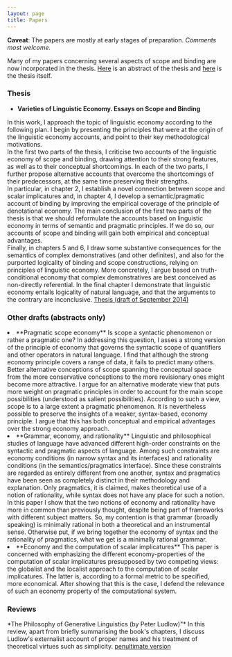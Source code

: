 ```yaml
---
layout: page
title: Papers
---
```

<strong>Caveat</strong>: The papers are mostly at early stages of preparation.
<em>Comments most welcome.</em>

Many of my papers concerning several aspects of scope and binding are now incorporated in the thesis. <a href="http://www.nastaa.org/wp-content/uploads/thesis_abstract.pdf" title="Thesis Abstract">Here</a> is an abstract of the thesis and <a href="http://www.nastaa.org/wp-content/uploads/linguistic_economy.pdf" title="Varieties of Linguistic Economy">here</a> is the thesis itself. 

<h3>Thesis</h3>

+ **Varieties of Linguistic Economy. Essays on Scope and Binding** 

In this work, I approach the topic of linguistic economy according to the following plan. 
I begin by presenting the principles that were at the origin of the linguistic economy accounts, and point to their key methodological motivations.  
In the first two parts of the thesis, I criticise two accounts of the linguistic economy of scope and binding, drawing attention to their strong features, as well as to their conceptual shortcomings. 
In each of the two parts, I further propose alternative accounts that overcome the shortcomings of their predecessors, at the same time preserving their strengths.  
In particular, in chapter 2, I establish a novel connection between scope and scalar implicatures and, in chapter 4, I develop a semantic/pragmatic account of binding by improving the empirical coverage of the principle of denotational economy. 
The main conclusion of the first two parts of the thesis is that we should reformulate the accounts based on linguistic economy in terms of semantic and pragmatic principles. 
If we do so, our accounts of scope and binding will gain both empirical and conceptual advantages.  
Finally, in chapters 5 and 6, I draw some substantive consequences for the semantics of complex demonstratives (and other definites), and also for the purported logicality of binding and scope constructions, relying on principles of linguistic economy. 
More concretely, I argue based on truth-conditional economy that complex demonstratives are best conceived as non-directly referential. 
In the final chapter I demonstrate that linguistic economy entails logicality of natural language, and that the arguments to the contrary are inconclusive.
<a href="http://www.nastaa.org/wp-content/uploads/linguistic_economy.pdf" title="Varieties of Linguistic Economy">Thesis (draft of September 2014)</a>


<h3>Other drafts (abstracts only)</h3>

<li>**Pragmatic scope economy**    
Is scope a syntactic phenomenon or rather a pragmatic one? In addressing this question, I asses a strong version of the principle of economy that governs the syntactic scope of quantifiers and other operators in natural language. I find that although the strong economy principle covers a range of data, it fails to predict many others. Better alternative conceptions of scope spanning the conceptual space from the more conservative conceptions to the more revisionary ones might become more attractive. I argue for an alternative moderate view that puts more weight on pragmatic principles in order to account for the main scope possibilities (understood as salient possibilities). According to such a view, scope is to a large extent a pragmatic phenomenon. It is nevertheless possible to preserve the insights of a weaker, syntax-based, economy principle. I argue that this has both conceptual and empirical advantages over the strong economy approach. 

</li>

<li>**Grammar, economy, and rationality**    
Linguistic and philosophical studies of language have advanced different high-order constraints on the syntactic and pragmatic aspects of language. Among such constraints are economy conditions (in narrow syntax and its interfaces) and rationality conditions (in the semantics/pragmatics interface). Since these constraints are regarded as entirely different from one another, syntax and pragmatics have been seen as completely distinct in their methodology and explanation. Only pragmatics, it is claimed, makes theoretical use of a notion of rationality, while syntax does not have any place for such a notion. In this paper I show that the two notions of economy and rationality have more in common than previously thought, despite being part of frameworks with different subject matters. So, my contention is that grammar (broadly speaking) is minimally rational in both a theoretical and an instrumental sense. Otherwise put, if we bring together the economy of syntax and the rationality of pragmatics, what we get is a minimally rational grammar.
</li>

<li>**Economy and the computation of scalar implicatures**    
This paper is concerned with emphasizing the different economy-properties of the computation of scalar implicatures presupposed by two competing views: the globalist and the localist approach to the computation of scalar implicatures. The latter is, according to a formal metric to be specified, more economical. After showing that this is the case, I defend the relevance of such an economy property of the computational system.
</li>

<h3>Reviews</h3>
*The Philosophy of Generative Linguistics (by Peter Ludlow)"*    
In this review, apart from briefly summarising the book's chapters, I discuss Ludlow's externalist account of proper names and his treatment of theoretical virtues such as simplicity.
<a href="http://www.nastaa.org/wp-content/uploads/review-ludlow.pdf" title="Review of The Philosophy of Generative Linguistics">penultimate version</a>
